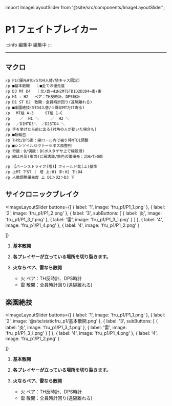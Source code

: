 import ImageLayoutSlider from '@site/src/components/ImageLayoutSlider';


# P1 フェイトブレイカー

:::info 編集中
編集中
:::

---
##  マクロ
```
/p P1(優先HTD/STD4入替/塔キャス固定)
/p ■基本散開 　｜■全ての優先度
/p D3 MT D4 　｜北/西←H1H2MTSTD1D2D3D4→南/東
/p H1 ☆ H2　 ペア：TH反時計、DPS時計
/p D1 ST D2　散開：全員時計回り(遠隔離れる)
/p ■楽園絶技(STD4入替/※爆印MTだけ寄る)
/p 　MT組 A-3　　　ST組 1-C
/p 　　／  H1 ＼　　　／  H2 ＼
/p 　／D1MTD3＼　／D2STD4 ＼
/p 手を挙げたら前に出る(対角の人が動いた場合も)
/p ■転輪召
/p TH北/DPS南：線ロール内で被り時MTD1調整
/p ■シンソイルセヴァー※ボス南整列
/p 奇数：D/偶数：B(ボスタゲサ上で線処理)
/p 線は外周(東西)に扇誘導/無色の雷優先：北H>T>D南
```
```
/p 【バーンストライク(塔)】フィールド北(上)基準
/p 上MT 下ST ｜ 塔 上:H1 中:H2 下:D4
/p 人数調整優先度 上 D1＞D2＞D3 下
```

## サイクロニックブレイク

<ImageLayoutSlider
  buttons={[
    { label: '1', image: 'fru_p1/P1_1.png' },
    { label: '2', image: 'fru_p1/P1_2.png' },
    { 
      label: '3',
      subButtons: [
        { label: '炎', image: 'fru_p1/P1_3_f.png' },
        { label: '雷', image: 'fru_p1/P1_3_l.png' }
      ]
    },
    { label: '4', image: 'fru_p1/P1_4.png' },
    { label: '4', image: 'fru_p1/P1_2.png' }

  ]}
>

1. **基本散開**

2. **各プレイヤーが立っている場所を切り裂きます。**

3. **火ならペア、雷なら散開**
   - 火 ペア：TH反時計、DPS時計
   - 雷 散開：全員時計回り(遠隔離れる)
</ImageLayoutSlider>

## 楽園絶技

<ImageLayoutSlider
  buttons={[
    { label: '1', image: 'fru_p1/P1_1.png' },
    { label: '2', image: '@site/staticfru_p1/基本散開.png' },
    { 
      label: '3',
      subButtons: [
        { label: '炎', image: 'fru_p1/P1_3_f.png' },
        { label: '雷', image: 'fru_p1/P1_3_l.png' }
      ]
    },
    { label: '4', image: 'fru_p1/P1_4.png' },
    { label: '4', image: 'fru_p1/P1_2.png' }

  ]}
>

1. **基本散開**

2. **各プレイヤーが立っている場所を切り裂きます。**

3. **火ならペア、雷なら散開**
   - 火 ペア：TH反時計、DPS時計
   - 雷 散開：全員時計回り(遠隔離れる)
</ImageLayoutSlider>
